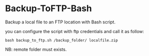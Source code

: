 # Backup-ToFTP-Bash
Backup a local file to an FTP location with Bash script.

you can configure the script with ftp credentials and call it as follow:

    bash backup_to_ftp.sh /backup_folder/ localfile.zip
  
NB: remote folder must exists.
